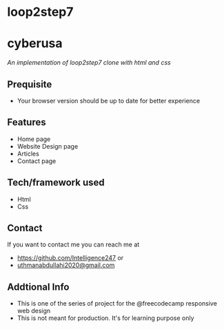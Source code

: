 # loop2step7
# cyberusa
*An implementation of loop2step7 clone with html and css*
## Prequisite
- Your browser version should be up to date for better experience
## Features
- Home page
- Website Design page
- Articles
- Contact page

## Tech/framework used
- Html
- Css
## Contact
If you want to contact me you can reach me at
- https://github.com/Intelligence247 or
- uthmanabdullahi2020@gmail.com
## Addtional Info
- This is one of the series of project for the @freecodecamp responsive web design 
- This is not meant for production. It's for learning purpose only
